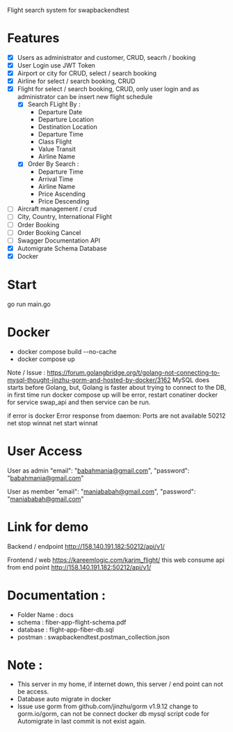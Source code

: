 Flight search system for swapbackendtest
# Features
- [X] Users as administrator and customer, CRUD, seacrh / booking
- [X] User Login use JWT Token
- [X] Airport or city for CRUD, select / search booking
- [X] Airline for select / search booking, CRUD
- [X] Flight for select / search booking, CRUD, only user login and as administrator can be insert new flight schedule
    - [X] Search FLight By :
        - Departure Date
        - Departure Location
        - Destination Location
        - Departure Time
        - Class Flight
        - Value Transit
        - Airline Name
    - [X] Order By Search :
        - Departure Time
        - Arrival Time
        - Airline Name
        - Price Ascending
        - Price Descending
- [ ] Aircraft management / crud
- [ ] City, Country, International Flight
- [ ] Order Booking
- [ ] Order Booking Cancel
- [ ] Swagger Documentation API
- [X] Automigrate Schema Database
- [X] Docker

# Start 
go run main.go

# Docker
- docker compose build --no-cache
- docker compose up

Note / Issue : 
https://forum.golangbridge.org/t/golang-not-connecting-to-mysql-thought-jinzhu-gorm-and-hosted-by-docker/3162
MySQL does starts before Golang, but, Golang is faster about trying to connect to the DB,
in first time run docker compose up will be error,
restart conatiner docker for service swap_api and then service can be run.

if error is docker Error response from daemon: Ports are not available 50212
net stop winnat
net start winnat


# User Access 
User as admin
"email": "babahmania@gmail.com",
"password": "babahmania@gmail.com"

User as member
"email": "maniababah@gmail.com",
"password": "maniababah@gmail.com"

# Link for demo
Backend / endpoint
http://158.140.191.182:50212/api/v1/


Frontend / web
https://kareemlogic.com/karim_flight/
this web consume api from end point http://158.140.191.182:50212/api/v1/

# Documentation :
- Folder Name : docs
- schema      : fiber-app-flight-schema.pdf
- database    : flight-app-fiber-db.sql
- postman     : swapbackendtest.postman_collection.json

# Note :
- This server in my home, if internet down, this server / end point can not be access.
- Database auto migrate in docker
- Issue use gorm from github.com/jinzhu/gorm v1.9.12 change to gorm.io/gorm, can not be connect docker db mysql
    script code for Automigrate in last commit is not exist again.
